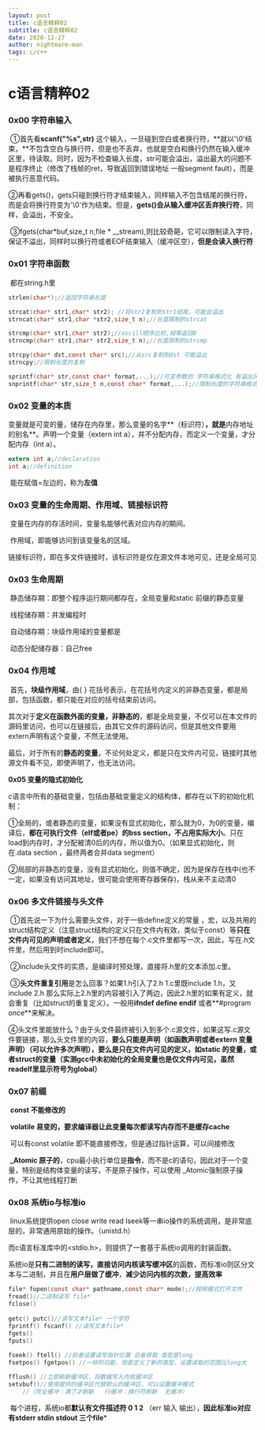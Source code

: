 ```yaml
---
layout: post
title: c语言精粹02
subtitle: c语言精粹02
date: 2020-12-27
author: nightmare-man
tags: c/c++
---
```

# c语言精粹02

### 0x00 字符串输入

​	①首先看**scanf("%s",str)** 这个输入，一旦碰到空白或者换行符，**就以'\0'结束，**不包含空白与换行符，但是也不丢弃，也就是空白和换行仍然在输入缓冲区里，待读取。同时，因为不检查输入长度，str可能会溢出，溢出最大的问题不是程序终止（修改了栈帧的ret，导致返回到错误地址 一般segment fault），而是被执行恶意代码。

​	②再看gets()，gets只碰到换行符才结束输入，同样输入不包含结尾的换行符，而是会将换行符变为'\0'作为结束。但是，**gets()会从输入缓冲区丢弃换行符**，同样，会溢出，不安全。

​	③fgets(char*buf,size_t n,file * __stream),则比较奇葩，它可以限制读入字符，保证不溢出，同样时以换行符或者EOF结束输入（缓冲区空），**但是会读入换行符**

### 0x01 字符串函数

​	都在string.h里

```c
strlen(char*);//返回字符串长度

strcat(char* str1,char* str2); //将str2复制到str1结尾，可能会溢出
strncat(char* str1,char *str2,size_t n);//长度限制的strcat

strcmp(char* str1,char* str2);//ascill顺序比较,相等返回0
strncmp(char* str1,char* str2,size_t n);//长度限制的strcmp

strcpy(char* dst,const char* src);//从src复制到dst 可能溢出
strncpy;//限制长度的复制

sprintf(char* str,const char* format,...);//可变参数的 字符串格式化 有溢出风险
snprintf(char* str,size_t n,const char* format,...);//限制长度的字符串格式化
```

### 0x02 变量的本质

​	变量就是可变的量，储存在内存里，那么变量的名字**（标识符）**，就是**内存地址的别名**。声明一个变量（extern int a），并不分配内存，而定义一个变量，才分配内存（int a）。

```c
extern int a;//declaration
int a;//definition
```

​	能在赋值=左边的，称为**左值**

### 0x03 变量的生命周期、作用域、链接标识符

​	变量在内存的存活时间，变量名能够代表对应内存的期间。

​	作用域，即能够访问到该变量名的区域。

​	链接标识符，即在多文件链接时，该标识符是仅在源文件本地可见，还是全局可见

### 0x03 生命周期

​	静态储存期：即整个程序运行期间都存在，全局变量和static 前缀的静态变量

​	线程储存期：并发编程时

​	自动储存期：块级作用域的变量都是

​	动态分配储存器：自己free

### 0x04 作用域

​	首先，**块级作用域**，由{ } 花括号表示，在花括号内定义的非静态变量，都是局部，包括函数，都只能在对应的括号结束前访问。

​	其次对于**定义在函数外面的变量，非静态的**，都是全局变量，不仅可以在本文件的源码里访问，也可以在链接后，由其它文件的源码访问，但是其他文件要用extern声明有这个变量，不然无法使用。

​	最后，对于所有的**静态的变量**，不论何处定义，都是只在文件内可见，链接时其他源文件看不见，即使声明了，也无法访问。

**0x05 变量的隐式初始化**

​	c语言中所有的基础变量，包括由基础变量定义的结构体，都存在以下的初始化机制：

​	①全局的，或者静态的变量，如果没有显式初始化，那么就为0，为0的变量，编译后，**都在可执行文件（elf或者pe）的bss section，不占用实际大小**。只在load到内存时，才分配被清0后的内存，所以值为0。（如果显式初始化，则在.data section ，最终两者合并data segment）

​	②局部的非静态的变量，没有显式初始化，则值不确定，因为是保存在栈中(也不一定，如果没有访问其地址，很可能会使用寄存器保存)，栈从来不主动清0

### 0x06 多文件链接与头文件

​	①首先说一下为什么需要头文件，对于一些define定义的常量 ，宏，以及共用的struct结构定义（注意struct结构的定义只在文件内有效，类似于const）等**只在文件内可见的声明或者定义**，我们不想在每个.c文件里都写一次，因此，写在.h文件里，然后用到时include即可。

​	②include头文件的实质，是编译时预处理，直接将.h里的文本添加.c里。

​	③**头文件重复引用**是怎么回事？如果1.h引入了2.h  1.c里既include 1.h，又include 2.h 那么实际上2.h里的内容被引入了两边，因此2.h里的如果有定义，就会重复（比如struct的重复定义）。一般用**ifndef define endif** 或者**#program once**来解决。

​	④头文件里能放什么？由于头文件最终被引入到多个.c源文件，如果这写.c源文件要链接，那么头文件里的内容，**要么只能是声明（如函数声明或者extern 变量声明）（可以允许多次声明），要么是只在文件内可见的定义，如static 的变量，或者struct的变量（实测gcc中未初始化的全局变量也是仅文件内可见，虽然readelf里显示符号为global）**

### 0x07 前缀

​	**const 不能修改的**

​	**volatile 易变的，要求编译器让此变量每次都读写内存而不是缓存cache**

​	可以有const volatile 即不能直接修改，但是通过指针运算，可以间接修改

​	**_Atomic 原子的**，cpu最小执行单位是**指令**，而不是c的语句，因此对于一个变量，特别是结构体变量的读写，不是原子操作，可以使用 _Atomic强制原子操作，不让其他线程打断

### 0x08 系统io与标准io

​	linux系统提供open close write read lseek等一串io操作的系统调用，是非常底层的，非常通用原始的操作。（unistd.h）

​	而c语言标准库中的<stdio.h>，则提供了一套基于系统io调用的封装函数。

​	系统io是**只有二进制的读写，直接访问内核读写缓冲区**的函数，而标准io则区分文本与二进制，并且在**用户层做了缓冲**，**减少访问内核的次数，提高效率**

```c
file* fopen(const char* pathname,const char* mode);//按照模式打开文件 
fread()//二进制读写 file*
fclose()
    
getc() putc()//读写文本file* 一个字符
fprintf() fscanf() //读写文本file* 
fgets()
fputs()
    
fseek() ftell() //前者设置读写指针位置 后者获取 类型是long
fsetpos() fgetpos() //一样的功能，但是定义了新的类型，设置读取的范围比long大

fflush() //立即刷新缓冲区，将数据写入内核缓冲区
setvbuf()//使用提供的缓冲区代替默认的缓冲区，可以设置缓冲模式
    //（完全缓冲：满了才刷新   行缓冲：换行符刷新  无缓冲）
```

​	每个进程，系统io都**默认有文件描述符 0 1 2** （err 输入 输出），**因此标准io对应有stderr stdin stdout 三个file***



​	


